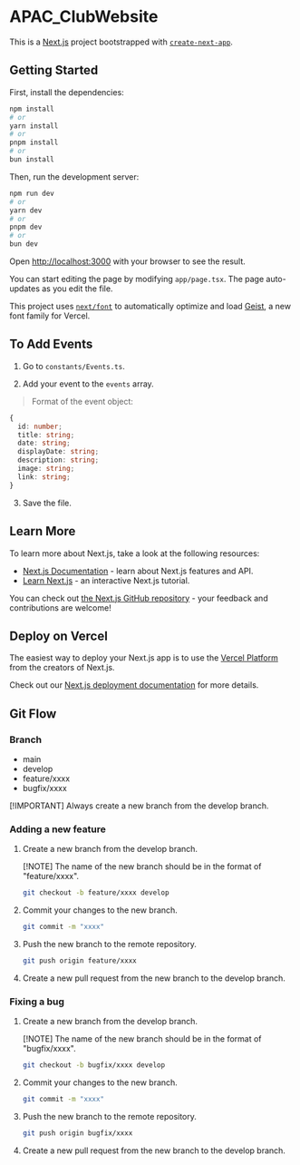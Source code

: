 # APAC_ClubWebsite

This is a [Next.js](https://nextjs.org) project bootstrapped with [`create-next-app`](https://nextjs.org/docs/app/api-reference/cli/create-next-app).

## Getting Started

First, install the dependencies:

```bash
npm install
# or
yarn install
# or
pnpm install
# or
bun install
```

Then, run the development server:

```bash
npm run dev
# or
yarn dev
# or
pnpm dev
# or
bun dev
```

Open [http://localhost:3000](http://localhost:3000) with your browser to see the result.

You can start editing the page by modifying `app/page.tsx`. The page auto-updates as you edit the file.

This project uses [`next/font`](https://nextjs.org/docs/app/building-your-application/optimizing/fonts) to automatically optimize and load [Geist](https://vercel.com/font), a new font family for Vercel.

## To Add Events

1. Go to `constants/Events.ts`.

2. Add your event to the `events` array.

> Format of the event object:

```typescript
{
  id: number;
  title: string;
  date: string;
  displayDate: string;
  description: string;
  image: string;
  link: string;
}
```

3. Save the file.

## Learn More

To learn more about Next.js, take a look at the following resources:

- [Next.js Documentation](https://nextjs.org/docs) - learn about Next.js features and API.
- [Learn Next.js](https://nextjs.org/learn) - an interactive Next.js tutorial.

You can check out [the Next.js GitHub repository](https://github.com/vercel/next.js) - your feedback and contributions are welcome!

## Deploy on Vercel

The easiest way to deploy your Next.js app is to use the [Vercel Platform](https://vercel.com/new?utm_medium=default-template&filter=next.js&utm_source=create-next-app&utm_campaign=create-next-app-readme) from the creators of Next.js.

Check out our [Next.js deployment documentation](https://nextjs.org/docs/app/building-your-application/deploying) for more details.

## Git Flow

### Branch

- main
- develop
- feature/xxxx
- bugfix/xxxx

[!IMPORTANT] Always create a new branch from the develop branch.

### Adding a new feature

1. Create a new branch from the develop branch.

   [!NOTE] The name of the new branch should be in the format of "feature/xxxx".

   ```bash
   git checkout -b feature/xxxx develop
   ```

2. Commit your changes to the new branch.

   ```bash
   git commit -m "xxxx"
   ```

3. Push the new branch to the remote repository.

   ```bash
   git push origin feature/xxxx
   ```

4. Create a new pull request from the new branch to the develop branch.

### Fixing a bug

1. Create a new branch from the develop branch.

   [!NOTE] The name of the new branch should be in the format of "bugfix/xxxx".

   ```bash
   git checkout -b bugfix/xxxx develop
   ```

2. Commit your changes to the new branch.

   ```bash
   git commit -m "xxxx"
   ```

3. Push the new branch to the remote repository.

   ```bash
   git push origin bugfix/xxxx
   ```

4. Create a new pull request from the new branch to the develop branch.
